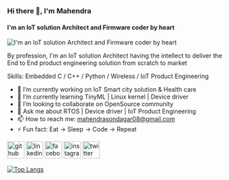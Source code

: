 ### Hi there 👋, I'm Mahendra
#### I'm an IoT solution Architect and Firmware coder by heart 
![I'm an IoT solution Architect and Firmware coder by heart ](https://arturssmirnovs.github.io/github-profile-readme-generator/images/banner.png)

By profession, I'm an IoT solution Architect having the intellect to deliver the End to End product engineering solution from scratch to market 

Skills: Embedded C / C++ / Python / Wireless / IoT Product Engineering  

- 🔭 I’m currently working on IoT Smart city solution & Health care  
- 🌱 I’m currently learning TinyML | Linux kernel | Device driver  
- 👯 I’m looking to collaborate on OpenSource community  
- 💬 Ask me about RTOS | Device driver | IoT Product Engineering  
- 📫 How to reach me: mahendrasondagar08@gmail.com 
- ⚡ Fun fact: Eat -> Sleep -> Code -> Repeat  


[<img src='https://cdn.jsdelivr.net/npm/simple-icons@3.0.1/icons/github.svg' alt='github' height='40'>](https://github.com/MahendraSondagar)  [<img src='https://cdn.jsdelivr.net/npm/simple-icons@3.0.1/icons/linkedin.svg' alt='linkedin' height='40'>](https://www.linkedin.com/in/mahendra-sondagar/)  [<img src='https://cdn.jsdelivr.net/npm/simple-icons@3.0.1/icons/facebook.svg' alt='facebook' height='40'>](https://www.facebook.com/mahendra.sondagar)  [<img src='https://cdn.jsdelivr.net/npm/simple-icons@3.0.1/icons/instagram.svg' alt='instagram' height='40'>](https://www.instagram.com/mahendrasondagar/)  [<img src='https://cdn.jsdelivr.net/npm/simple-icons@3.0.1/icons/twitter.svg' alt='twitter' height='40'>](https://twitter.com/Mahendra_017)  

[![Top Langs](https://github-readme-stats.vercel.app/api/top-langs/?username=MahendraSondagar)](https://github.com/anuraghazra/github-readme-stats)

